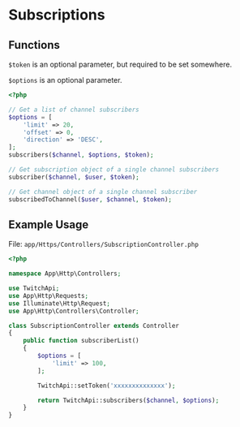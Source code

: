 # Subscriptions

## Functions

```$token``` is an optional parameter, but required to be set somewhere.

```$options``` is an optional parameter.

```php
<?php

// Get a list of channel subscribers
$options = [
    'limit' => 20,
    'offset' => 0,
    'direction' => 'DESC',
];
subscribers($channel, $options, $token);

// Get subscription object of a single channel subscribers
subscriber($channel, $user, $token);

// Get channel object of a single channel subscriber
subscribedToChannel($user, $channel, $token);

```

## Example Usage

File: ```app/Https/Controllers/SubscriptionController.php```

```php
<?php

namespace App\Http\Controllers;

use TwitchApi;
use App\Http\Requests;
use Illuminate\Http\Request;
use App\Http\Controllers\Controller;

class SubscriptionController extends Controller
{
    public function subscriberList()
    {
        $options = [
            'limit' => 100,
        ];

        TwitchApi::setToken('xxxxxxxxxxxxxx');

        return TwitchApi::subscribers($channel, $options);
    }
}
```
